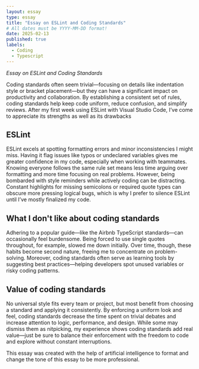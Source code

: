```yaml
---
layout: essay
type: essay
title: "Essay on ESLint and Coding Standards"
# All dates must be YYYY-MM-DD format!
date: 2025-02-13
published: true
labels:
  - Coding
  - Typescript
---
```


*Essay on ESLint and Coding Standards*

Coding standards often seem trivial—focusing on details like indentation style or bracket placement—but they can have a significant impact on productivity and collaboration. By establishing a consistent set of rules, coding standards help keep code uniform, reduce confusion, and simplify reviews. After my first week using ESLint with Visual Studio Code, I’ve come to appreciate its strengths as well as its drawbacks

## ESLint

ESLint excels at spotting formatting errors and minor inconsistencies I might miss. Having it flag issues like typos or undeclared variables gives me greater confidence in my code, especially when working with teammates. Knowing everyone follows the same rule set means less time arguing over formatting and more time focusing on real problems. However, being bombarded with style reminders while actively coding can be distracting. Constant highlights for missing semicolons or required quote types can obscure more pressing logical bugs, which is why I prefer to silence ESLint until I’ve mostly finalized my code.

## What I don't like about coding standards

Adhering to a popular guide—like the Airbnb TypeScript standards—can occasionally feel burdensome. Being forced to use single quotes throughout, for example, slowed me down initially. Over time, though, these habits become second nature, freeing me to concentrate on problem-solving. Moreover, coding standards often serve as learning tools by suggesting best practices—helping developers spot unused variables or risky coding patterns.

## Value of coding standards

No universal style fits every team or project, but most benefit from choosing a standard and applying it consistently. By enforcing a uniform look and feel, coding standards decrease the time spent on trivial debates and increase attention to logic, performance, and design. While some may dismiss them as nitpicking, my experience shows coding standards add real value—just be sure to balance their enforcement with the freedom to code and explore without constant interruptions.

This essay was created with the help of artificial intelligence to format and change the tone of this essay to be more professional.

